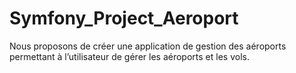 # Symfony_Project_Aeroport
Nous proposons de créer une application de gestion des aéroports permettant à l’utilisateur de gérer les aéroports et les vols.

